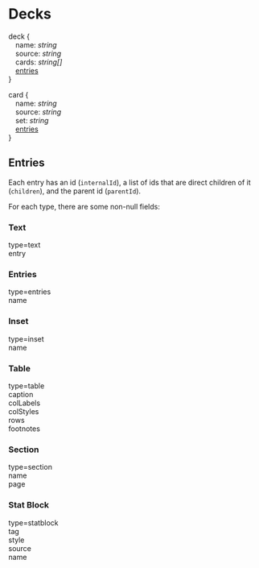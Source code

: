 # Decks

deck {  
&emsp;name: *string*  
&emsp;source: *string*  
&emsp;cards: *string[]*  
&emsp;[entries](#entries)  
}

card {  
&emsp;name: *string*  
&emsp;source: *string*  
&emsp;set: *string*  
&emsp;[entries](#entries)  
}

## Entries

Each entry has an id (`internalId`), a list of ids that are direct children of it (`children`), and the parent
id (`parentId`).

For each type, there are some non-null fields:

### Text

type=text  
entry

### Entries

type=entries  
name

### Inset

type=inset  
name

### Table

type=table  
caption  
colLabels  
colStyles  
rows  
footnotes

### Section

type=section  
name  
page

### Stat Block

type=statblock  
tag  
style  
source  
name  
